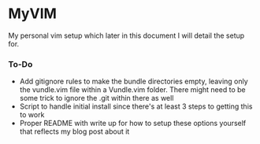 # MyVIM

My personal vim setup which later in this document I will detail the setup for.

### To-Do
- Add gitignore rules to make the bundle directories empty, leaving only the vundle.vim file within a Vundle.vim folder. There might need to be some trick to ignore the .git within there as well
- Script to handle initial install since there's at least 3 steps to getting this to work
- Proper README with write up for how to setup these options yourself that reflects my blog post about it
